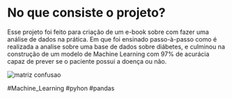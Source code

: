 # No que consiste o projeto?

Esse projeto foi feito para criação de um e-book sobre com fazer uma análise de dados na prática. Em que foi ensinado passo-à-passo como é realizada a analise sobre uma base de dados sobre diábetes, e culminou na construção de um modelo de Machine Learning com 97% de acurácia capaz de prever se o paciente possui a doença ou não.

![matriz confusao](https://github.com/user-attachments/assets/f8d4cce3-a896-443a-87e5-da5e7a4a08fd)

#Machine_Learning #pyhon #pandas
